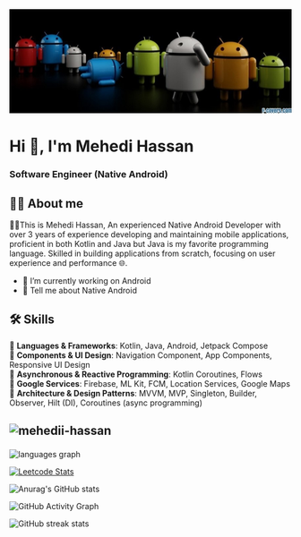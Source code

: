 <img src="https://github.com/mehedii-hassan/mehedii-hassan/blob/main/profile_banner.jpg"> 

# Hi 👋, I'm Mehedi Hassan
### Software Engineer (Native Android)

## 👨‍💻 About me

👨‍💻This is  Mehedi Hassan, An experienced Native Android Developer with over 3 years of experience developing and maintaining mobile applications, proficient in both Kotlin and Java but Java is my favorite programming language. Skilled in building applications from scratch, focusing on user experience and performance 🌐.


- 🔭 I’m currently working on Android
- 🚀 Tell me about Native Android

  

## 🛠️ Skills
🧩 **Languages & Frameworks**: Kotlin, Java, Android, Jetpack Compose                                                                                
🧩 **Components & UI Design**: Navigation Component, App Components, Responsive UI Design                                                        
🧩 **Asynchronous & Reactive Programming**: Kotlin Coroutines, Flows                                                                                    
🧩 **Google Services**: Firebase, ML Kit, FCM, Location Services, Google Maps                                                                            
🧩 **Architecture & Design Patterns**: MVVM, MVP, Singleton, Builder, Observer, Hilt (DI), Coroutines (async programming)                                   




## <p align="left"> <img src="https://komarev.com/ghpvc/?username=mehedii-hassan&label=Profile%20views&color=0e75b6&style=flat" alt="mehedii-hassan" /> </p>



  <img src="https://github-readme-stats.vercel.app/api/top-langs?locale=en&hide_title=false&layout=compact&card_width=412&langs_count=5&theme=dracula&hide_border=true&username=mehedii-hassan" height="200" alt="languages graph"  />


[![Leetcode Stats](https://leetcard.jacoblin.cool/Mehedi_Hassan_?theme=dark)](https://leetcode.com/Mehedi_Hassan_)

![Anurag's GitHub stats](https://github-readme-stats.vercel.app/api?username=mehedii-hassan&show_icons=true&theme=dracula)


![GitHub Activity Graph](https://activity-graph.herokuapp.com/graph?username=mehedii-hassan)  

![GitHub streak stats](https://streak-stats.demolab.com/?user=mehedii-hassan)  


 
